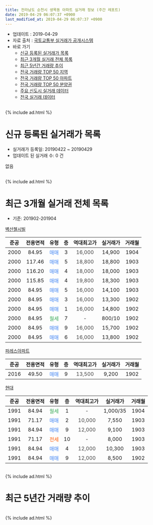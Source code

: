 ```yaml
---
title: 전라남도 순천시 생목동 아파트 실거래 정보 (주간 레포트)
date: 2019-04-29 06:07:37 +0900
last_modified_at: 2019-04-29 06:07:37 +0900
---
```


* 업데이트 : 2019-04-29
* 자료 출처 : [국토교통부 실거래가 공개시스템](http://rt.molit.go.kr)
* 바로 가기
    * [신규 등록된 실거래가 목록](#신규-등록된-실거래가-목록)
    * [최근 3개월 실거래 전체 목록](#최근-3개월-실거래-전체-목록)
    * [최근 5년간 거래량 추이](#최근-5년간-거래량-추이)
    * [전국 거래량 TOP 50 지역](https://inasie.github.io/apt-trade-info/최근-3개월-전국에서-가장-거래가-많이-발생한-지역)
    * [전국 거래량 TOP 50 아파트](https://inasie.github.io/apt-trade-info/최근-3개월-전국에서-가장-거래가-많이-발생한-아파트)
    * [전국 거래량 TOP 50 분양권](https://inasie.github.io/apt-trade-info/최근-3개월-전국에서-가장-거래가-많이-발생한-분양권)
    * [주요 신도시 실거래 데이터](https://inasie.github.io/apt-trade-info/주요-신도시)
    * [전국 실거래 데이터](https://inasie.github.io/apt-trade-info/전국)
<br>
{% include ad.html %}
<br>

# 신규 등록된 실거래가 목록
* 실거래가 등록일: 20190422 ~ 20190429
* 업데이트 된 실거래 수: 0 건

없음

<br>
{% include ad.html %}
<br>

# 최근 3개월 실거래 전체 목록
* 기준: 201902-201904


[벽산첼시빌](https://search.naver.com/search.naver?query=%EC%A0%84%EB%9D%BC%EB%82%A8%EB%8F%84+%EC%88%9C%EC%B2%9C%EC%8B%9C+%EC%83%9D%EB%AA%A9%EB%8F%99+%EB%B2%BD%EC%82%B0%EC%B2%BC%EC%8B%9C%EB%B9%8C)

|준공|전용면적|유형|층|역대최고가|실거래가|거래월|
|:---:|:---:|:---:|:---:|:---:|:---:|:---:|
|2000|84.95|<span style="color:#4285f3">매매</span>|3|<span style="color:#444444">16,000</span>|14,900|1904|
|2000|117.46|<span style="color:#4285f3">매매</span>|5|<span style="color:#444444">18,800</span>|18,800|1903|
|2000|116.20|<span style="color:#4285f3">매매</span>|4|<span style="color:#444444">18,000</span>|18,000|1903|
|2000|115.85|<span style="color:#4285f3">매매</span>|4|<span style="color:#444444">19,800</span>|18,300|1903|
|2000|84.95|<span style="color:#4285f3">매매</span>|5|<span style="color:#444444">16,000</span>|14,100|1903|
|2000|84.95|<span style="color:#4285f3">매매</span>|3|<span style="color:#444444">16,000</span>|13,300|1902|
|2000|84.95|<span style="color:#4285f3">매매</span>|1|<span style="color:#444444">16,000</span>|14,800|1902|
|2000|84.95|<span style="color:#34a853">월세</span>|7|<span style="color:#444444">-</span>|800/10|1902|
|2000|84.95|<span style="color:#4285f3">매매</span>|9|<span style="color:#444444">16,000</span>|15,700|1902|
|2000|84.95|<span style="color:#4285f3">매매</span>|6|<span style="color:#444444">16,000</span>|13,800|1902|

[파레스아파트](https://search.naver.com/search.naver?query=%EC%A0%84%EB%9D%BC%EB%82%A8%EB%8F%84+%EC%88%9C%EC%B2%9C%EC%8B%9C+%EC%83%9D%EB%AA%A9%EB%8F%99+%ED%8C%8C%EB%A0%88%EC%8A%A4%EC%95%84%ED%8C%8C%ED%8A%B8)

|준공|전용면적|유형|층|역대최고가|실거래가|거래월|
|:---:|:---:|:---:|:---:|:---:|:---:|:---:|
|2016|49.50|<span style="color:#4285f3">매매</span>|9|<span style="color:#444444">13,500</span>|9,200|1902|

[현대](https://search.naver.com/search.naver?query=%EC%A0%84%EB%9D%BC%EB%82%A8%EB%8F%84+%EC%88%9C%EC%B2%9C%EC%8B%9C+%EC%83%9D%EB%AA%A9%EB%8F%99+%ED%98%84%EB%8C%80)

|준공|전용면적|유형|층|역대최고가|실거래가|거래월|
|:---:|:---:|:---:|:---:|:---:|:---:|:---:|
|1991|84.94|<span style="color:#34a853">월세</span>|1|<span style="color:#444444">-</span>|1,000/35|1904|
|1991|71.17|<span style="color:#4285f3">매매</span>|2|<span style="color:#444444">10,000</span>|7,550|1903|
|1991|84.94|<span style="color:#4285f3">매매</span>|9|<span style="color:#444444">12,000</span>|9,100|1903|
|1991|71.17|<span style="color:#ff5a00">전세</span>|10|<span style="color:#444444">-</span>|8,000|1903|
|1991|84.94|<span style="color:#4285f3">매매</span>|4|<span style="color:#444444">12,000</span>|10,300|1903|
|1991|84.94|<span style="color:#4285f3">매매</span>|9|<span style="color:#444444">12,000</span>|8,500|1902|


<br>
{% include ad.html %}
<br>

# 최근 5년간 거래량 추이


<div style="width:100%;">
    <canvas id="deal_progress" height="200"></canvas>
</div>

<script>
new Chart(document.getElementById("deal_progress"), {
    type: 'line',
    data: {
        labels: ['201404','201405','201406','201407','201408','201409','201410','201411','201412','201501','201502','201503','201504','201505','201506','201507','201508','201509','201510','201511','201512','201601','201602','201603','201604','201605','201606','201607','201608','201609','201610','201611','201612','201701','201702','201703','201704','201705','201706','201707','201708','201709','201710','201711','201712','201801','201802','201803','201804','201805','201806','201807','201808','201809','201810','201811','201812','201901','201902','201903','201904'],
        datasets: [{
            label: '매매',
            pointRadius: 1,
            data: [1, 7, 4, 4, 5, 8, 9, 6, 5, 8, 6, 8, 10, 9, 7, 8, 6, 6, 4, 6, 11, 8, 5, 9, 10, 5, 9, 6, 11, 3, 6, 5, 4, 3, 9, 14, 3, 8, 3, 4, 4, 11, 5, 8, 5, 6, 8, 5, 7, 10, 4, 4, 8, 2, 10, 5, 8, 3, 6, 7, 1],
            borderColor: "rgba(255, 201, 14, 1)",
            backgroundColor: "rgba(255, 201, 14, 0.5)",
            fill: false,
            lineTension: 0
        },{
            label: '전월세',
            pointRadius: 1,
            data: [3, 1, 4, 2, 3, 2, 4, 0, 3, 3, 1, 3, 3, 2, 3, 2, 0, 1, 3, 2, 1, 2, 3, 3, 0, 3, 0, 0, 1, 0, 0, 0, 0, 1, 4, 3, 2, 1, 1, 2, 0, 2, 0, 2, 1, 2, 4, 2, 0, 2, 0, 0, 1, 0, 2, 1, 0, 1, 1, 1, 1],
            borderColor: "rgba(0, 141, 185, 1)",
            backgroundColor: "rgba(0, 141, 185, 0.5)",
            fill: false,
            lineTension: 0
        }
        ]
    },
    options: {
        responsive: true,
        title: {
            display: false
        },
        tooltips: {
            mode: 'index',
            intersect: false
        },
        hover: {
            mode: 'nearest',
            intersect: true
        },
        scales: {
            xAxes: [{
                display: true,
                scaleLabel: {
                    display: true,
                    labelString: '년/월'
                }
            }],
            yAxes: [{
                display: true,
                ticks: {
                    suggestedMin: 0,
                },
                scaleLabel: {
                    display: true,
                    labelString: '실거래 수'
                }
            }]
        }
    }
});

</script>


<br>
{% include ad.html %}
<br>

